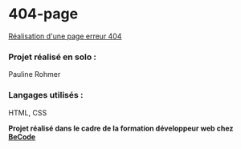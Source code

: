 # 404-page

[Réalisation d'une page erreur 404](https://rohmerpauline.github.io/404-page/)

### Projet réalisé en solo : 

Pauline Rohmer

### Langages utilisés : 

HTML, CSS

**Projet réalisé dans le cadre de la formation développeur web chez [BeCode](https://becode.org)**